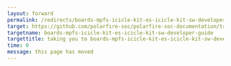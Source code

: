 ```yaml
---
layout: forward
permalink: /redirects/boards-mpfs-icicle-kit-es-icicle-kit-sw-developer-guide
target: https://github.com/polarfire-soc/polarfire-soc-documentation/tree/master/boards/mpfs-icicle-kit-es/icicle-kit-sw-developer-guide
targetname: boards-mpfs-icicle-kit-es-icicle-kit-sw-developer-guide
targettitle: taking you to boards-mpfs-icicle-kit-es-icicle-kit-sw-developer-guide
time: 0
message: this page has moved
---
```

